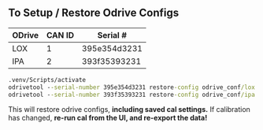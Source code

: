 ## To Setup / Restore Odrive Configs

| ODrive | CAN ID | Serial #     |
| ------ | ------ | ------------ |
| LOX    | 1      | 395e354d3231 |
| IPA    | 2      | 393f35393231 |

```cmd
.venv/Scripts/activate
odrivetool --serial-number 395e354d3231 restore-config odrive_conf/lox.json
odrivetool --serial-number 393f35393231 restore-config odrive_conf/ipa.json
```

This will restore odrive configs, **including saved cal settings.**
If calibration has changed, **re-run cal from the UI, and re-export the data!**